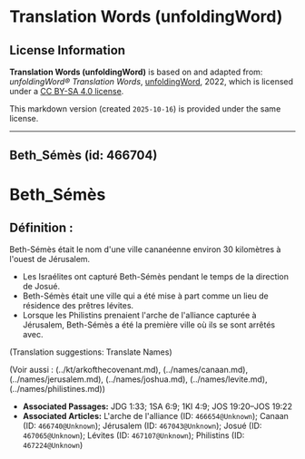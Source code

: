 # Translation Words (unfoldingWord)

## License Information

**Translation Words (unfoldingWord)** is based on and adapted from: _unfoldingWord® Translation Words_, [unfoldingWord](https://unfoldingword.org/utw), 2022, which is licensed under a [CC BY-SA 4.0 license](https://creativecommons.org/licenses/by-sa/4.0/legalcode.en).

This markdown version (created `2025-10-16`) is provided under the same license.



--------------------------------

## Beth_Sémès (id: 466704)

Beth\_Sémès
===========

Définition :
------------

Beth\-Sémès était le nom d'une ville cananéenne environ 30 kilomètres à l'ouest de Jérusalem.

* Les Israélites ont capturé Beth\-Sémès pendant le temps de la direction de Josué.
* Beth\-Sémès était une ville qui a été mise à part comme un lieu de résidence des prêtres lévites.
* Lorsque les Philistins prenaient l'arche de l'alliance capturée à Jérusalem, Beth\-Sémès a été la première ville où ils se sont arrêtés avec.

(Translation suggestions: Translate Names)

(Voir aussi : (../kt/arkofthecovenant.md), (../names/canaan.md), (../names/jerusalem.md), (../names/joshua.md), (../names/levite.md), (../names/philistines.md))

* **Associated Passages:** JDG 1:33; 1SA 6:9; 1KI 4:9; JOS 19:20–JOS 19:22
* **Associated Articles:** L'arche de l'alliance (ID: `466654@Unknown`); Canaan (ID: `466740@Unknown`); Jérusalem (ID: `467043@Unknown`); Josué (ID: `467065@Unknown`); Lévites (ID: `467107@Unknown`); Philistins (ID: `467224@Unknown`)

